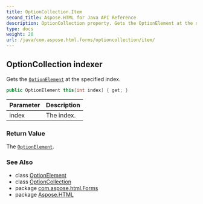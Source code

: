```yaml
---
title: OptionCollection.Item
second_title: Aspose.HTML for Java API Reference
description: OptionCollection property. Gets the OptionElement at the specified index
type: docs
weight: 20
url: /java/com.aspose.html.forms/optioncollection/item/
---
```

## OptionCollection indexer

Gets the [`OptionElement`](../../optionelement/) at the specified index.

```java
public OptionElement this[int index] { get; }
```

| Parameter | Description |
| --- | --- |
| index | The index. |

### Return Value

The [`OptionElement`](../../optionelement/).

### See Also

* class [OptionElement](../../optionelement/)
* class [OptionCollection](../)
* package [com.aspose.html.Forms](../../optioncollection/)
* package [Aspose.HTML](../../../)
